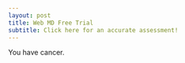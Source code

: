 ```yaml
---
layout: post
title: Web MD Free Trial
subtitle: Click here for an accurate assessment!
---
```


You have cancer.